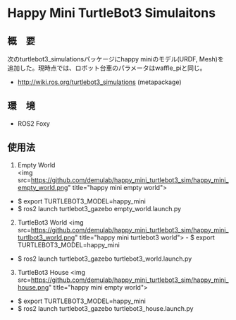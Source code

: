 # Happy Mini TurtleBot3 Simulaitons
## 概　要
次のturtlebot3_simulationsパッケージにhappy miniのモデル(URDF, Mesh)を追加した。現時点では、ロボット台車のパラメータはwaffle_piと同じ。  
- http://wiki.ros.org/turtlebot3_simulations (metapackage)


## 環　境  
- ROS2 Foxy


## 使用法
1. Empty World  
<img src=https://github.com/demulab/happy_mini_turtlebot3_sim/happy_mini_empty_world.png" title="happy mini empty world">
- $ export TURTLEBOT3_MODEL=happy_mini
- $ ros2 launch turtlebot3_gazebo empty_world.launch.py

2. TurtleBot3 World
<img src=https://github.com/demulab/happy_mini_turtlebot3_sim/happy_mini_turtlbot3_world.png" title="happy mini turtlebot3 world">     - $ export TURTLEBOT3_MODEL=happy_mini
- $ ros2 launch turtlebot3_gazebo turtlebot3_world.launch.py

3. TurtleBot3 House
<img src=https://github.com/demulab/happy_mini_turtlebot3_sim/happy_mini_house.png" title="happy mini empty world">
- $ export TURTLEBOT3_MODEL=happy_mini
- $ ros2 launch turtlebot3_gazebo turtlebot3_house.launch.py
